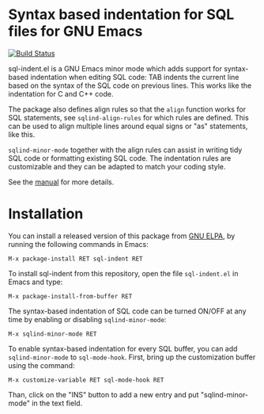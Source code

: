 # Syntax based indentation for SQL files for GNU Emacs

[![Build Status](https://travis-ci.org/alex-hhh/emacs-sql-indent.svg?branch=master)](https://travis-ci.org/alex-hhh/emacs-sql-indent)

sql-indent.el is a GNU Emacs minor mode which adds support for syntax-based
indentation when editing SQL code: TAB indents the current line based on the
syntax of the SQL code on previous lines.  This works like the indentation for
C and C++ code.

The package also defines align rules so that the `align` function works for
SQL statements, see `sqlind-align-rules` for which rules are defined.  This
can be used to align multiple lines around equal signs or "as" statements,
like this.

`sqlind-minor-mode` together with the align rules can assist in writing tidy
SQL code or formatting existing SQL code.  The indentation rules are
customizable and they can be adapted to match your coding style.

See the [manual](./sql-indent.org) for more details.

# Installation

You can install a released version of this package
from [GNU ELPA](http://elpa.gnu.org/packages/sql-indent.html), by running the
following commands in Emacs:

    M-x package-install RET sql-indent RET

To install sql-indent from this repository, open the file `sql-indent.el` in
Emacs and type:

    M-x package-install-from-buffer RET

The syntax-based indentation of SQL code can be turned ON/OFF at any time by
enabling or disabling `sqlind-minor-mode`:

    M-x sqlind-minor-mode RET

To enable syntax-based indentation for every SQL buffer, you can add
`sqlind-minor-mode` to `sql-mode-hook`.  First, bring up the customization
buffer using the command:

    M-x customize-variable RET sql-mode-hook RET
    
Than, click on the "INS" button to add a new entry and put "sqlind-minor-mode"
in the text field.

